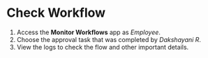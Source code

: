 # Check Workflow

1.	Access the **Monitor Workflows** app as _Employee_.
2.	Choose the approval task that was completed by _Dakshayani R_.
3.	View the logs to check the flow and other important details.


